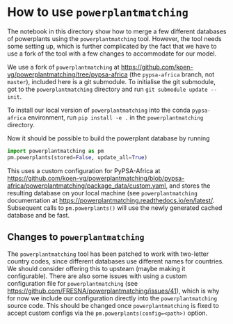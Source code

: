 # How to use `powerplantmatching`

The notebook in this directory show how to merge a few different databases of powerplants using the `powerplantmatching` tool.
However, the tool needs some setting up, which is further complicated by the fact that we have to use a fork of the tool with a few changes to accommodate for our model.

We use a fork of `powerplantmatching` at <https://github.com/koen-vg/powerplantmatching/tree/pypsa-africa> (the `pypsa-africa` branch, not `master`), included here is a git submodule.
To initialise the git submodule, got to the `powerplantmatching` directory and run `git submodule update --init`.

To install our local version of `powerplantmatching` into the conda `pypsa-africa` environment, run `pip install -e .` in the `powerplantmatching` directory.

Now it should be possible to build the powerplant database by running
```python
import powerplantmatching as pm
pm.powerplants(stored=False, update_all=True)
```
This uses a custom configuration for PyPSA-Africa at <https://github.com/koen-vg/powerplantmatching/blob/pypsa-africa/powerplantmatching/package_data/custom.yaml>, and stores the resulting database on your local machine (see `powerplantmatching` documentation at <https://powerplantmatching.readthedocs.io/en/latest/>.
Subsequent calls to `pm.powerplants()` will use the newly generated cached database and be fast.

## Changes to `powerplantmatching`

The `powerplantmatching` tool has been patched to work with two-letter country codes, since different databases use different names for countries.
We should consider offering this to upsteam (maybe making it configurable).
There are also some issues with using a custom configuration file for `powerplantmatching` (see <https://github.com/FRESNA/powerplantmatching/issues/41>), which is why for now we include our configuration directly into the `powerplantmatching` source code.
This should be changed once `powerplantmatching` is fixed to accept custom configs via the `pm.powerplants(config=<path>)` option.
